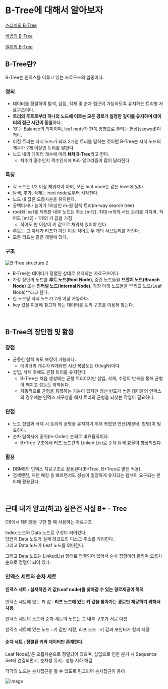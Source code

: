 # B-Tree에 대해서 알아보자

[스티치의 B-Tree](stitch.md)

[비밥의 B-Tree](bebop.md)

[엘리의 B-Tree](elly-b-tree.md)

## B-Tree란?

B-Tree는 인덱스를 이루고 있는 자료구조의 일종이다.

### 정의

- 데이터를 정렬하여 탐색, 삽입, 삭제 및 순차 접근이 가능하도록 유지하는 트리형 자료구조이다.
- **트리의 루트로부터 하나의 노드에 이르는 모든 경로가 일정한 깊이를 유지하며 데이터의 접근 시간이 동일**하다.
- 'B'는 Balance의 의미이며, leaf node가 한쪽 방향으로 쏠리는 현상(skewed)이 적다.
- 이진 트리는 자식 노드가 최대 2개인 트리를 말하는 것이면 B-Tree는 자식 노드의 개수가 2개 이상인 트리를 말한다.
- 노드 내의 데이터 개수에 따라 **N차 B-Tree**라고 한다.
  - 차수가 홀수인지 짝수인지에 따라 알고리즘이 많이 달라진다.

### 특징

- 각 노드는 1/2 이상 채워져야 하며, 모든 leaf node는 같은 level에 있다.
- 탐색, 추가, 삭제는 root node로부터 시작한다.
- 노드 내 값은 오름차순을 유지한다.
- 공백이거나 높이가 1이상인 m-원 탐색 트리(m-way search tree)
- root와 leaf를 제외한 내부 노드는 최소 [m/2], 최대 m개의 서브 트리를 가지며, 적어도 [m/2] - 1개의 키 값을 가짐
  - 적어도 반 이상이 키 값으로 채워져 있어야 한다.
- 루트는 그 자체가 리프가 아닌 이상 적어도 두 개의 서브트리를 가진다.
- 모든 리프는 같은 레벨에 있다.

### 구조

![B-Tree structure 2](https://img1.daumcdn.net/thumb/R1280x0/?scode=mtistory2&fname=https%3A%2F%2Fblog.kakaocdn.net%2Fdn%2Fcikell%2FbtqBRvDU1xF%2FCdIhvg8XEhHKaP23vE4Ju1%2Fimg.jpg)

- B-Tree는 데이터가 정렬된 상태로 유지되는 자료구조이다.
- 가장 상단의 노드를 **루트 노드(Root Node)**, 중간 노드들을 **브랜치 노드(Branch Node)** 또는 **인터널 노드(Internal Node)**, 가장 아래 노드들을 **리프 노드(Leaf Node)**라고 한다.
- 한 노드당 자식 노드가 2개 이상 가능하다.
- key 값을 이용해 찾고자 하는 데이터를 트리 구조를 이용해 찾는다.

<br/>

## B-Tree의 장단점 및 활용

### 장점

- 균등한 탐색 속도 보장이 가능하다.
  - 데이터의 개수가 N개라면 시간 복잡도는 O(logN)이다.
- 삽입, 삭제 후에도 균형 트리를 유지한다.
  - B-Tree는 처음 생성때는 균형 트리이지만 삽입, 삭제, 수정의 반복을 통해 균형이 깨지고 성능도 악화된다.
  - 자동적으로 균형을 회복하는 기능이 있지만 갱신 빈도가 높은 테이블의 인덱스의 경우에는 인덱스 재구성을 해서 트리의 균형을 되찾는 작업이 필요하다.

### 단점

- 노드 삽입과 삭제 시 트리의 균형을 유지하기 위해 복잡한 연산(재분배, 합병)이 필요하다.
- 순차 탐색시에 중위(In-Order) 순회로 비효율적이다.
  - B+Tree 구조에서 리프 노드간의 Linked List로 순차 탐색 효율이 향상되었다.

### 활용

- DBMS의 인덱스 자료구조로 활용된다(B+Tree, B*Tree로 발전 적용).
- 검색엔진, 패턴 매칭 등 빠르면서도 성능이 일정하게 유지되는 탐색이 요구되는 분야에 활용된다.

<br/>

## 근데 내가 알고(하고) 싶은건 사실 B+ - Tree

DB에서 테이블을 구현 할 때 사용하는 자료구조

Index 노드와 Data 노드로 구성이 되어있다.  
당연히 Data 노드가 실제 레코드의 디스크 주소를 가리킨다.  
그리고 Data 노드가 Leaf 노드를 의미한다.

그리고 Data 노드는 LinkedList 형태로 연결되어 있어서 순차 집합이라 불리며 오름차순으로 정렬이 되어 있다.

### 인덱스 세트와 순차 세트

#### **인덱스 세트** : 실제적인 키 값(Leaf node)를 찾아갈 수 있는 경로제공이 목적

인덱스 세트에 있는 키 값 : **리프 노드에 있는 키 값을 찾아가는 경로만 제공하기 위해서 사용**

인덱스 세트의 노드와 순차 세트의 노드는 그 내부 구조가 서로 다름

인덱스 세트에 있는 노드 : 키 값만 저장, 리프 노드 : 키 값과 포인터가 함께 저장

#### **순차 세트** : 정렬된 키와 데이터만 존재한다.

Leaf Node값은 오름차순으로 정렬되어 있으며, 삽입으로 인한 분기 시 Sequence Set에 연결되면서, 순차성 유지 : 성능 저하 해결

각각의 노드는 순차접근을 할 수 있도록 링크되어 순차접근이 용이

![image](https://user-images.githubusercontent.com/13347548/89920474-68560000-dc37-11ea-8cd4-e836f0e297be.png)